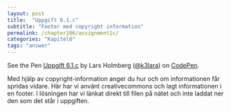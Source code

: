 ```yaml
---
layout: post
title:  "Uppgift 6.1.c"
subtitle: "Footer med copyright information"
permalink: /chapter106/assignment1c/
categories: "Kapitel6"
tags: "answer"
---
```

<p data-height="500" data-theme-id="light" data-slug-hash="yMRELM" data-default-tab="html,result" data-user="k3lara" data-embed-version="2" data-pen-title="Uppgift 6.1.c" class="codepen">See the Pen <a href="http://codepen.io/k3lara/pen/yMRELM/">Uppgift 6.1.c</a> by Lars Holmberg (<a href="http://codepen.io/k3lara">@k3lara</a>) on <a href="http://codepen.io">CodePen</a>.</p>
<script async src="https://production-assets.codepen.io/assets/embed/ei.js"></script>
<figcaption>Med hjälp av copyright-information anger du hur och om informationen får spridas vidare. Här har vi använt creativecommons och lagt informationen i en footer. I lösningen har vi länkat direkt till filen på nätet och inte laddat ner den som det står i uppgiften.</figcaption>

